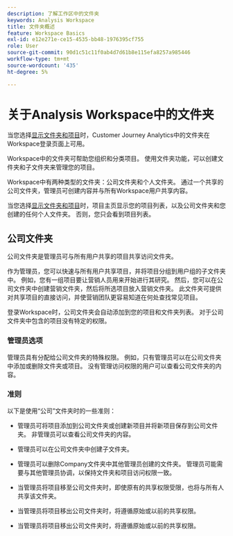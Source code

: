 ```yaml
---
description: 了解工作区中的文件夹
keywords: Analysis Workspace
title: 文件夹概述
feature: Workspace Basics
exl-id: e12e271e-ce15-4535-bb48-1976395cf755
role: User
source-git-commit: 90d1c51c11f0ab4d7d61b8e115efa8257a985446
workflow-type: tm+mt
source-wordcount: '435'
ht-degree: 5%

---
```


# 关于Analysis Workspace中的文件夹

当您选择[显示文件夹和项目](../freeform-overview.md#show-selector)时，Customer Journey Analytics中的文件夹在Workspace登录页面上可用。

Workspace中的文件夹可帮助您组织和分类项目。 使用文件夹功能，可以创建文件夹和子文件夹来管理您的项目。

Workspace中有两种类型的文件夹：公司文件夹和个人文件夹。 通过一个共享的公司文件夹，管理员可创建内容并与所有Workspace用户共享内容。

当您选择[显示文件夹和项目](../freeform-overview.md#show-selector)时，项目主页显示您的项目列表，以及公司文件夹和您创建的任何个人文件夹。 否则，您只会看到项目列表。


## 公司文件夹

公司文件夹是管理员可与所有用户共享的项目共享访问文件夹。

作为管理员，您可以快速与所有用户共享项目，并将项目分组到用户组的子文件夹中。 例如，您有一组项目要让营销人员用来开始进行其研究。 然后，您可以在公司文件夹中创建营销文件夹，然后将所选项目放入营销文件夹。 此文件夹可提供对共享项目的直接访问，并使营销团队更容易知道在何处查找常见项目。

登录Workspace时，公司文件夹会自动添加到您的项目和文件夹列表。 对于公司文件夹中包含的项目没有特定的权限。

### 管理员选项

管理员具有分配给公司文件夹的特殊权限。 例如，只有管理员可以在公司文件夹中添加或删除文件夹或项目。 没有管理访问权限的用户可以查看公司文件夹的内容。

<!--
![The Projects page showing the admin options.](/help/analysis-workspace/build-workspace-project/assets/admin-options.png)

Non-Admins have limited options.

![The Projects page showing the non-admin options for folders.](/help/analysis-workspace/build-workspace-project/assets/non-admin-folder-options.png)

-->

### 准则

以下是使用“公司”文件夹时的一些准则：

- 管理员可将项目添加到公司文件夹或创建新项目并将新项目保存到公司文件夹。 非管理员可以查看公司文件夹的内容。

- 管理员可以在公司文件夹中创建子文件夹。

- 管理员可以删除Company文件夹中其他管理员创建的文件夹。 管理员可能需要与其他管理员协调，以保持文件夹和项目访问权限一致。

- 当管理员将项目移至公司文件夹时，即使原有的共享权限受限，也将与所有人共享该文件夹。
- 当管理员将项目移出公司文件夹时，将遵循原始或以前的共享权限。

- 当管理员将项目移出公司文件夹时，将遵循原始或以前的共享权限。

